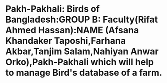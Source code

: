 # Pakh-Pakhali: Birds of Bangladesh:GROUP B: Faculty(Rifat Ahmed Hassan):NAME (Afsana Khandaker Taposhi,Farhana Akbar,Tanjim Salam,Nahiyan Anwar Orko),Pakh-Pakhali which will help to manage Bird's database of a farm.  

